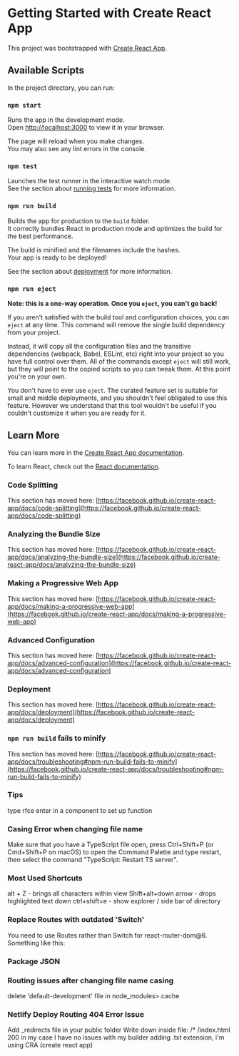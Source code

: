 # Getting Started with Create React App

This project was bootstrapped with [Create React App](https://github.com/facebook/create-react-app).

## Available Scripts

In the project directory, you can run:

### `npm start`

Runs the app in the development mode.\
Open [http://localhost:3000](http://localhost:3000) to view it in your browser.

The page will reload when you make changes.\
You may also see any lint errors in the console.

### `npm test`

Launches the test runner in the interactive watch mode.\
See the section about [running tests](https://facebook.github.io/create-react-app/docs/running-tests) for more information.

### `npm run build`

Builds the app for production to the `build` folder.\
It correctly bundles React in production mode and optimizes the build for the best performance.

The build is minified and the filenames include the hashes.\
Your app is ready to be deployed!

See the section about [deployment](https://facebook.github.io/create-react-app/docs/deployment) for more information.

### `npm run eject`

**Note: this is a one-way operation. Once you `eject`, you can't go back!**

If you aren't satisfied with the build tool and configuration choices, you can `eject` at any time. This command will remove the single build dependency from your project.

Instead, it will copy all the configuration files and the transitive dependencies (webpack, Babel, ESLint, etc) right into your project so you have full control over them. All of the commands except `eject` will still work, but they will point to the copied scripts so you can tweak them. At this point you're on your own.

You don't have to ever use `eject`. The curated feature set is suitable for small and middle deployments, and you shouldn't feel obligated to use this feature. However we understand that this tool wouldn't be useful if you couldn't customize it when you are ready for it.

## Learn More

You can learn more in the [Create React App documentation](https://facebook.github.io/create-react-app/docs/getting-started).

To learn React, check out the [React documentation](https://reactjs.org/).

### Code Splitting

This section has moved here: [https://facebook.github.io/create-react-app/docs/code-splitting](https://facebook.github.io/create-react-app/docs/code-splitting)

### Analyzing the Bundle Size

This section has moved here: [https://facebook.github.io/create-react-app/docs/analyzing-the-bundle-size](https://facebook.github.io/create-react-app/docs/analyzing-the-bundle-size)

### Making a Progressive Web App

This section has moved here: [https://facebook.github.io/create-react-app/docs/making-a-progressive-web-app](https://facebook.github.io/create-react-app/docs/making-a-progressive-web-app)

### Advanced Configuration

This section has moved here: [https://facebook.github.io/create-react-app/docs/advanced-configuration](https://facebook.github.io/create-react-app/docs/advanced-configuration)

### Deployment

This section has moved here: [https://facebook.github.io/create-react-app/docs/deployment](https://facebook.github.io/create-react-app/docs/deployment)

### `npm run build` fails to minify

This section has moved here: [https://facebook.github.io/create-react-app/docs/troubleshooting#npm-run-build-fails-to-minify](https://facebook.github.io/create-react-app/docs/troubleshooting#npm-run-build-fails-to-minify)

### Tips

type rfce enter in a component to set up function

### Casing Error when changing file name
Make sure that you have a TypeScript file open, press Ctrl+Shift+P (or Cmd+Shift+P on macOS) to open the Command Palette and type restart, then select the command "TypeScript: Restart TS server".


### Most Used Shortcuts
alt + Z - brings all characters within view
Shift+alt+down arrow - drops highlighted text down
ctrl+shift=e - show explorer / side bar of directory

### Replace Routes with outdated 'Switch'

You need to use Routes rather than Switch for react-router-dom@6. Something like this:

<!-- <BrowserRouter>
    <Routes>
      <Route path="/" element={<App />}>
      </Route>
    </Routes>
  </BrowserRouter> -->


  ### Package JSON
  <!-- "scripts": 
    "dev": "webpack --config=Scripts/config/webpack.dev.js --watch",
    "start": "react-scripts start",
    "build": "react-scripts build webpack --config=Scripts/config/webpack.prod.js",
    "test": "react-scripts test",
    "eject": "react-scripts eject" -->
    
    
### Routing issues after changing file name casing

delete 'default-development' file in node_modules>.cache
 
 ### Netlify Deploy Routing 404 Error Issue
 Add _redirects file in your public folder Write down inside file: /* /index.html 200 in my case I have no issues with my builder adding .txt extension, i'm using CRA (create react app)